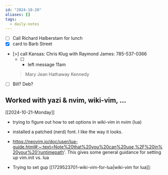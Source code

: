 ```yaml
---
id: "2024-10-20"
aliases: []
tags:
  - daily-notes
---
```


- [ ] Call Richard Halberstam for lunch
- [x] card to Barb Street
- [>] call Kansas: Chris Klug with Raymond James: 785-537-0366
	- [ ] - left message 11am

  > Mary Jean Hathaway Kennedy

- [ ] Bill? Deb?

## Worked with yazi & nvim, wiki-vim, …

[[2024-10-21-Monday]]

- trying to figure out how to set options in wiki-vim in nvim (lua)
- installed a patched (nerd) font. I like the way it looks.
- <https://neovim.io/doc/user/lua-guide.html#:~:text=Note%20that%20you%20can%20use,%2F%20in%20your%20'runtimepath>'. This gives some general guidance for setting up vim.init vs. lua

- Trying to set gup [[1729523701-wiki-vim-for-lua|wiki-vim for lua]]:
